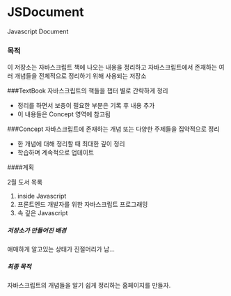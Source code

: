 # JSDocument
Javascript Document

### 목적
이 저장소는 자바스크립트 책에 나오는 내용을 정리하고 
자바스크립트에서 존재하는 여러 개념들을 전체적으로 정리하기 위해 사용되는 저장소

###TextBook
자바스크립트의 책들을 챕터 별로 간략하게 정리
- 정리를 하면서 보충이 필요한 부분은 기록 후 내용 추가
- 이 내용들은 Concept 영역에 참고됨

###Concept
자바스크립트에 존재하는 개념 또는 다양한 주제들을 집약적으로 정리
- 한 개념에 대해 정리할 때 최대한 깊이 정리
- 학습하며 계속적으로 업데이트

####계획

 2월 도서 목록
 
 1. inside Javascript
 2. 프론트엔드 개발자를 위한 자바스크립트 프로그래밍
 3. 속 깊은 Javascript

##### 저장소가 만들어진 배경
애매하게 알고있는 상태가 진절머리가 남...

##### 최종 목적
자바스크립트의 개념들을 알기 쉽게 정리하는 홈페이지를 만들자.
